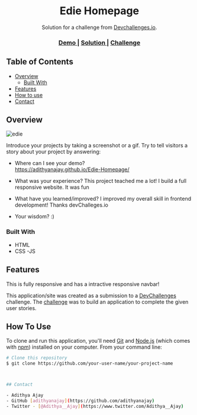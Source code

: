 <!-- Please update value in the {}  -->

<h1 align="center">Edie Homepage</h1>

<div align="center">
   Solution for a challenge from  <a href="http://devchallenges.io" target="_blank">Devchallenges.io</a>.
</div>

<div align="center">
  <h3>
    <a href="https://adithyanajay.github.io/Edie-Homepage/">
      Demo
    </a>
    <span> | </span>
    <a href="https://github.com/adithyanajay/Edie-Homepage">
      Solution
    </a>
    <span> | </span>
    <a href="https://devchallenges.io/challenges/xobQBuf8zWWmiYMIAZe0">
      Challenge
    </a>
  </h3>
</div>

<!-- TABLE OF CONTENTS -->

## Table of Contents

- [Overview](#overview)
  - [Built With](#built-with)
- [Features](#features)
- [How to use](#how-to-use)
- [Contact](#contact)


<!-- OVERVIEW -->

## Overview

![edie](https://github.com/adithyanajay/Edie-Homepage/assets/65997321/f558b88c-b3f7-4ff8-b9a3-e79b5579bb48)

Introduce your projects by taking a screenshot or a gif. Try to tell visitors a story about your project by answering:

- Where can I see your demo?  
    https://adithyanajay.github.io/Edie-Homepage/

- What was your experience?
  This project teached me a lot! I build a full responsive website. It was fun

- What have you learned/improved?
  I improved my overall skill in frontend development! Thanks devChalleges.io

- Your wisdom? :)

### Built With

<!-- This section should list any major frameworks that you built your project using. Here are a few examples.-->

- HTML
- CSS
-JS

## Features
This is fully responsive and has a intractive responsive navbar!

<!-- List the features of your application or follow the template. Don't share the figma file here :) -->

This application/site was created as a submission to a [DevChallenges](https://devchallenges.io/challenges) challenge. The [challenge](https://devchallenges.io/challenges/xobQBuf8zWWmiYMIAZe0) was to build an application to complete the given user stories.

## How To Use

<!-- Example: -->

To clone and run this application, you'll need [Git](https://git-scm.com) and [Node.js](https://nodejs.org/en/download/) (which comes with [npm](http://npmjs.com)) installed on your computer. From your command line:

```bash
# Clone this repository
$ git clone https://github.com/your-user-name/your-project-name



## Contact

- Adithya Ajay
- GitHub [adithyanajay](https://github.com/adithyanajay)
- Twitter - [@Adithya__Ajay](https://www.twitter.com/Adithya__Ajay)
